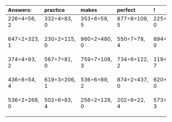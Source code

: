 | Answers: | practice | makes | perfect | ! |
| :--- | :--- | :--- | :--- | :--- |
| 226÷4=56, 2 | 332÷4=83, 0 | 353÷6=58, 5 | 877÷8=109, 5 | 225÷5=45, 0 | 
|   |   |   |   |   | 
|   |   |   |   |   | 
|   |   |   |   |   | 
| 647÷2=323, 1 | 230÷2=115, 0 | 960÷2=480, 0 | 550÷7=78, 4 | 894÷2=447, 0 | 
|   |   |   |   |   | 
|   |   |   |   |   | 
|   |   |   |   |   | 
| 374÷4=93, 2 | 567÷7=81, 0 | 759÷7=108, 3 | 734÷6=122, 2 | 119÷8=14, 7 | 
|   |   |   |   |   | 
|   |   |   |   |   | 
|   |   |   |   |   | 
| 436÷8=54, 4 | 619÷3=206, 1 | 536÷6=89, 2 | 874÷2=437, 0 | 620÷2=310, 0 | 
|   |   |   |   |   | 
|   |   |   |   |   | 
|   |   |   |   |   | 
| 536÷2=268, 0 | 502÷6=83, 4 | 256÷2=128, 0 | 202÷9=22, 4 | 573÷6=95, 3 | 
|   |   |   |   |   | 
|   |   |   |   |   | 
|   |   |   |   |   | 
